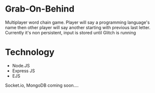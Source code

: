 # Grab-On-Behind
Multiplayer word chain game.
Player will say a programming language's name then other player will say another starting with previous last letter.
Currently it's non persistent, input is stored until Glitch is running

# Technology
- Node.JS
- Express JS
- EJS

Socket.io, MongoDB coming soon....
